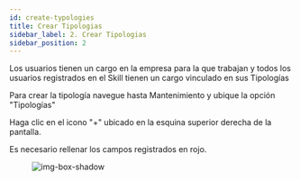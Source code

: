 ```yaml
---
id: create-typologies 
title: Crear Tipologias
sidebar_label: 2. Crear Tipologias
sidebar_position: 2
---
```


Los usuarios tienen un cargo en la empresa para la que trabajan y todos los usuarios registrados en el Skill tienen un cargo vinculado en sus Tipologías

Para crear la tipología navegue hasta Mantenimiento y ubique la opción "Tipologías"

Haga clic en el icono "+" ubicado en la esquina superior derecha de la pantalla.

Es necesario rellenar los campos registrados en rojo.

<figure>

![img-box-shadow](/img/university/maintenance/typologies.png)
</figure>
